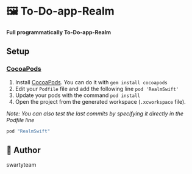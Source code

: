 # 🖼 To-Do-app-Realm

**Full programmatically To-Do-app-Realm**


## Setup

### [CocoaPods](https://cocoapods.org)

1. Install [CocoaPods](https://cocoapods.org). You can do it with `gem install cocoapods`
2. Edit your `Podfile` file and add the following line `pod 'RealmSwift'`
3. Update your pods with the command `pod install`
4. Open the project from the generated workspace (`.xcworkspace` file).

*Note: You can also test the last commits by specifying it directly in the Podfile line*

```ruby
pod "RealmSwift"
```

## 👤 Author

swartyteam
